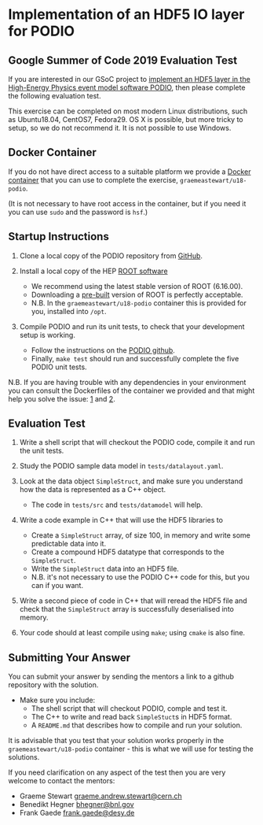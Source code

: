 # Implementation of an HDF5 IO layer for PODIO
## Google Summer of Code 2019 Evaluation Test

If you are interested in our GSoC project to [implement an HDF5 layer
in the High-Energy Physics event model software PODIO](https://hepsoftwarefoundation.org/gsoc/2019/proposal_PODIOHDF5.html),
then please complete the following evaluation test.

This exercise can be completed on most modern Linux distributions, such as
Ubuntu18.04, CentOS7, Fedora29. OS X is possible, but more tricky to setup, so we
do not recommend it. It is not possible to use Windows.

## Docker Container

If you do not have direct access to a suitable platform we provide a
[Docker container](https://hub.docker.com/r/graemeastewart/u18-podio)
that you can use to complete the exercise, `graemeastewart/u18-podio`.

(It is not necessary to have root access in the container, but if you need it
you can use `sudo` and the password is `hsf`.)

## Startup Instructions

1. Clone a local copy of the PODIO repository from [GitHub](https://github.com/AIDASoft/podio).

1. Install a local copy of the HEP [ROOT software](https://root.cern.ch)
    - We recommend using the latest stable version of ROOT (6.16.00).
    - Downloading a [pre-built](https://root.cern.ch/content/release-61600)
      version of ROOT is perfectly acceptable.
    - N.B. In the `graemeastewart/u18-podio` container this is provided for
      you, installed into `/opt`.

1. Compile PODIO and run its unit tests, to check that your development
   setup is working.
    - Follow the instructions on the [PODIO github](https://github.com/AIDASoft/podio/blob/master/README.md).
    - Finally, `make test` should run and successfully complete the five
      PODIO unit tests.

N.B. If you are having trouble with any dependencies in your environment
you can consult the Dockerfiles of the container we provided and that
might help you solve the issue: [1](https://github.com/graeme-a-stewart/hithe/blob/master/u18-dev/Dockerfile)
and [2](https://github.com/graeme-a-stewart/hithe/blob/master/u18-podio/Dockerfile).

## Evaluation Test

1. Write a shell script that will checkout the PODIO code, compile it
   and run the unit tests.

1. Study the PODIO sample data model in `tests/datalayout.yaml`.

1. Look at the data object `SimpleStruct`, and make sure you understand
   how the data is represented as a C++ object.
    - The code in `tests/src` and `tests/datamodel` will help.

1. Write a code example in C++ that will use the HDF5 libraries to
    - Create a `SimpleStruct` array, of size 100, in memory and write some
      predictable data into it.
    - Create a compound HDF5 datatype that corresponds to the
      `SimpleStruct`.
    - Write the `SimpleStruct` data into an HDF5 file.
    - N.B. it's not necessary to use the PODIO C++ code for this, but
      you can if you want.

1. Write a second piece of code in C++ that will reread the HDF5 file and
   check that the `SimpleStruct` array is successfully deserialised into memory.

1. Your code should at least compile using `make`; using `cmake` is also
   fine.

## Submitting Your Answer

You can submit your answer by sending the mentors a link to a github
repository with the solution.

- Make sure you include:
    - The shell script that will checkout PODIO, comple and test it.
    - The C++ to write and read back `SimpleStuct`s in HDF5 format.
    - A `README.md` that describes how to compile and run your solution.

It is advisable that you test that your solution works properly
in the `graemeastewart/u18-podio` container - this is what we will
use for testing the solutions.

If you need clarification on any aspect of the test then you are very welcome
to contact the mentors:

- Graeme Stewart <graeme.andrew.stewart@cern.ch>
- Benedikt Hegner <bhegner@bnl.gov>
- Frank Gaede <frank.gaede@desy.de>
